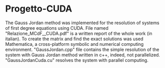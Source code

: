 # Progetto-CUDA

The Gauss Jordan method was implemented for the resolution of systems of first degree equations using CUDA.
File named "Relazione_MCdF__CUDA.pdf" is a written report of the whole work (in italian). 
To create the matrix and find the exact solutions was used Mathematica, a cross-platform symbolic and numerical computing environment.
"GaussJordan.cpp" file contains the simple resolution of the system with Gauss Jordan method written in c++, indeed, not parallelized. "GaussJordanCuda.cu" resolves the system with parallel computing.

